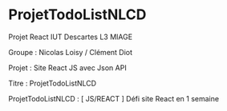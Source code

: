 # ProjetTodoListNLCD

Projet React IUT Descartes L3 MIAGE

Groupe : Nicolas Loisy / Clément Diot

Projet : Site React JS avec Json API

Titre : ProjetTodoListNLCD 

ProjetTodoListNLCD : [ JS/REACT ] Défi site React en 1 semaine

